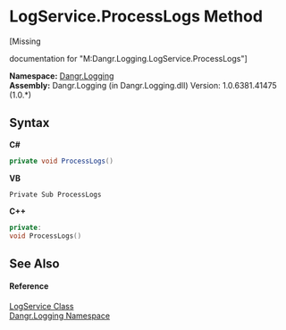 # LogService.ProcessLogs Method 
 

\[Missing <summary> documentation for "M:Dangr.Logging.LogService.ProcessLogs"\]

**Namespace:**&nbsp;<a href="N_Dangr_Logging">Dangr.Logging</a><br />**Assembly:**&nbsp;Dangr.Logging (in Dangr.Logging.dll) Version: 1.0.6381.41475 (1.0.*)

## Syntax

**C#**<br />
``` C#
private void ProcessLogs()
```

**VB**<br />
``` VB
Private Sub ProcessLogs
```

**C++**<br />
``` C++
private:
void ProcessLogs()
```


## See Also


#### Reference
<a href="T_Dangr_Logging_LogService">LogService Class</a><br /><a href="N_Dangr_Logging">Dangr.Logging Namespace</a><br />